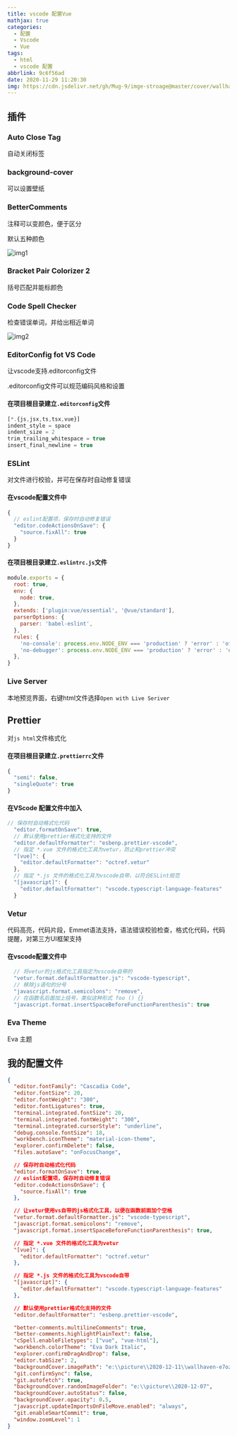 ```yaml
---
title: vscode 配置Vue
mathjax: true
categories:
  - 配置
  - Vscode
  - Vue
tags:
  - html
  - vscode 配置
abbrlink: 9c6f56ad
date: 2020-11-29 11:20:30
img: https://cdn.jsdelivr.net/gh/Mug-9/imge-stroage@master/cover/wallhaven-e7ozz8.1jregieez3q8.png
---
```


## 插件

### Auto Close Tag

自动关闭标签

### background-cover

可以设置壁纸

### BetterComments

注释可以变颜色，便于区分

默认五种颜色

![img1](https://wx1.sinaimg.cn/mw690/0083TyOJly1gl5vwju72tj304r03xmxg.jpg)

### Bracket Pair Colorizer 2

括号匹配并能标颜色

### Code Spell Checker

检查错误单词，并给出相近单词

![img2](https://wx1.sinaimg.cn/mw690/0083TyOJly1gl5w081g3lj307b08u3zu.jpg)

### EditorConfig fot VS Code

让vscode支持.editorconfig文件

.editorconfig文件可以规范编码风格和设置

#### 在项目根目录建立`.editorconfig`文件

```js
[*.{js,jsx,ts,tsx,vue}]
indent_style = space
indent_size = 2
trim_trailing_whitespace = true
insert_final_newline = true
```



### ESLint

对文件进行校验，并可在保存时自动修复错误

#### 在vscode配置文件中

```js
{
  // eslint配置项，保存时自动修复错误
  "editor.codeActionsOnSave": {
    "source.fixAll": true
  }
}
```

#### 在项目根目录建立`.eslintrc.js`文件

```js
module.exports = {
  root: true,
  env: {
    node: true,
  },
  extends: ['plugin:vue/essential', '@vue/standard'],
  parserOptions: {
    parser: 'babel-eslint',
  },
  rules: {
    'no-console': process.env.NODE_ENV === 'production' ? 'error' : 'off',
    'no-debugger': process.env.NODE_ENV === 'production' ? 'error' : 'off',
  },
}
```

### Live Server

本地预览界面，右键html文件选择`Open with Live Seriver`

## Prettier

对`js html`文件格式化

#### 在项目根目录建立`.prettierrc`文件

```js
{
  "semi": false,
  "singleQuote": true
}
```

#### 在VScode 配置文件中加入

```js
// 保存时自动格式化代码
  "editor.formatOnSave": true,
  // 默认使用prettier格式化支持的文件
  "editor.defaultFormatter": "esbenp.prettier-vscode",
  // 指定 *.vue 文件的格式化工具为vetur，防止和prettier冲突
  "[vue]": {
    "editor.defaultFormatter": "octref.vetur"
  },
  // 指定 *.js 文件的格式化工具为vscode自带，以符合ESLint规范
  "[javascript]": {
    "editor.defaultFormatter": "vscode.typescript-language-features"
  }
```



### Vetur

代码高亮，代码片段，Emmet语法支持，语法错误校验检查，格式化代码，代码提醒，对第三方UI框架支持

#### 在vscode配置文件中

```js
  // 将vetur的js格式化工具指定为vscode自带的
  "vetur.format.defaultFormatter.js": "vscode-typescript",
  // 移除js语句的分号
  "javascript.format.semicolons": "remove",
  // 在函数名后面加上括号，类似这种形式 foo () {}
  "javascript.format.insertSpaceBeforeFunctionParenthesis": true
```

### Eva Theme

Eva 主题

## 我的配置文件

```json
{
  "editor.fontFamily": "Cascadia Code",
  "editor.fontSize": 20,
  "editor.fontWeight": "300",
  "editor.fontLigatures": true,
  "terminal.integrated.fontSize": 20,
  "terminal.integrated.fontWeight": "300",
  "terminal.integrated.cursorStyle": "underline",
  "debug.console.fontSize": 18,
  "workbench.iconTheme": "material-icon-theme",
  "explorer.confirmDelete": false,
  "files.autoSave": "onFocusChange",

  // 保存时自动格式化代码
  "editor.formatOnSave": true,
  // eslint配置项，保存时自动修复错误
  "editor.codeActionsOnSave": {
    "source.fixAll": true
  },

  // 让vetur使用vs自带的js格式化工具，以便在函数前面加个空格
  "vetur.format.defaultFormatter.js": "vscode-typescript",
  "javascript.format.semicolons": "remove",
  "javascript.format.insertSpaceBeforeFunctionParenthesis": true,

  // 指定 *.vue 文件的格式化工具为vetur
  "[vue]": {
    "editor.defaultFormatter": "octref.vetur"
  },

  // 指定 *.js 文件的格式化工具为vscode自带
  "[javascript]": {
    "editor.defaultFormatter": "vscode.typescript-language-features"
  },

  // 默认使用prettier格式化支持的文件
  "editor.defaultFormatter": "esbenp.prettier-vscode",

  "better-comments.multilineComments": true,
  "better-comments.highlightPlainText": false,
  "cSpell.enableFiletypes": ["vue", "vue-html"],
  "workbench.colorTheme": "Eva Dark Italic",
  "explorer.confirmDragAndDrop": false,
  "editor.tabSize": 2,
  "backgroundCover.imagePath": "e:\\picture\\2020-12-11\\wallhaven-e7ozz8.png",
  "git.confirmSync": false,
  "git.autofetch": true,
  "backgroundCover.randomImageFolder": "e:\\picture\\2020-12-07",
  "backgroundCover.autoStatus": false,
  "backgroundCover.opacity": 0.5,
  "javascript.updateImportsOnFileMove.enabled": "always",
  "git.enableSmartCommit": true,
  "window.zoomLevel": 1
}

```

